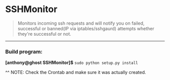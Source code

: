 # SSHMonitor
> Monitors incoming ssh requests and will notify you on failed, successful or banned(IP via iptables/sshgaurd) attempts whether they're successful or not.
***

### Build program:

  **[anthony@ghost SSHMonitor]$** `sudo python setup.py install`

^^ NOTE: Check the Crontab and make sure it was actually created.
